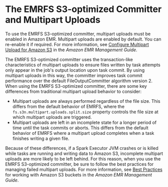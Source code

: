 # The EMRFS S3\-optimized Committer and Multipart Uploads<a name="emr-spark-committer-multipart"></a>

To use the EMRFS S3\-optimized committer, multipart uploads must be enabled in Amazon EMR\. Multipart uploads are enabled by default\. You can re\-enable it if required\. For more information, see [Configure Multipart Upload for Amazon S3](https://docs.aws.amazon.com/emr/latest/ManagementGuide/emr-plan-upload-s3.html#Config_Multipart) in the *Amazon EMR Management Guide*\. 

The EMRFS S3\-optimized committer uses the transaction\-like characteristics of multipart uploads to ensure files written by task attempts only appear in the job's output location upon task commit\. By using multipart uploads in this way, the committer improves task commit performance over the default FileOutputCommitter algorithm version 2\. When using the EMRFS S3\-optimized committer, there are some key differences from traditional multipart upload behavior to consider:
+ Multipart uploads are always performed regardless of the file size\. This differs from the default behavior of EMRFS, where the `fs.s3n.multipart.uploads.split.size` property controls the file size at which multipart uploads are triggered\.
+ Multipart uploads are left in an incomplete state for a longer period of time until the task commits or aborts\. This differs from the default behavior of EMRFS where a multipart upload completes when a task finishes writing a given file\.

Because of these differences, if a Spark Executor JVM crashes or is killed while tasks are running and writing data to Amazon S3, incomplete multipart uploads are more likely to be left behind\. For this reason, when you use the EMRFS S3\-optimized committer, be sure to follow the best practices for managing failed multipart uploads\. For more information, see [Best Practices](https://docs.aws.amazon.com/emr/latest/ManagementGuide/emr-plan-upload-s3.html#emr-bucket-bestpractices) for working with Amazon S3 buckets in the *Amazon EMR Management Guide*\.